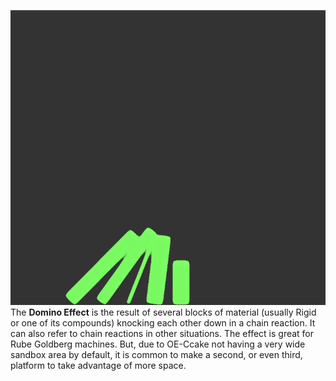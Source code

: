 ![Domino effect with Rigid blocks](/images/Domino.png "Domino effect with Rigid blocks")
The **Domino Effect** is the result of several blocks of material (usually Rigid or one of its compounds) knocking each other down in a chain reaction. It can also refer to chain reactions in other situations. The effect is great for Rube Goldberg machines. But, due to OE-Ccake not having a very wide sandbox area by default, it is common to make a second, or even third, platform to take advantage of more space.
